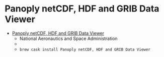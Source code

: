 # Panoply netCDF, HDF and GRIB Data Viewer
- [Panoply netCDF, HDF and GRIB Data Viewer](https://www.giss.nasa.gov/tools/panoply/)
  -  National Aeronautics and Space Administration
  - 
  - `brew cask install Panoply netCDF, HDF and GRIB Data Viewer`
